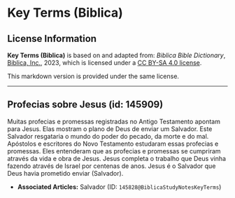 # Key Terms (Biblica)

## License Information

**Key Terms (Biblica)** is based on and adapted from: _Biblica Bible Dictionary_, [Biblica, Inc.](https://www.biblica.com/), 2023, which is licensed under a [CC BY-SA 4.0 license](https://creativecommons.org/licenses/by-sa/4.0/legalcode.en).

This markdown version is provided under the same license.



--------------------------------

## Profecias sobre Jesus (id: 145909)

Muitas profecias e promessas registradas no Antigo Testamento apontam para Jesus. Elas mostram o plano de Deus de enviar um Salvador. Este Salvador resgataria o mundo do poder do pecado, da morte e do mal. Apóstolos e escritores do Novo Testamento estudaram essas profecias e promessas. Eles entenderam que as profecias e promessas se cumpriram através da vida e obra de Jesus. Jesus completa o trabalho que Deus vinha fazendo através de Israel por centenas de anos. Jesus é o Salvador que Deus havia prometido enviar (Salvador).

* **Associated Articles:** Salvador (ID: `145828@BiblicaStudyNotesKeyTerms`)

